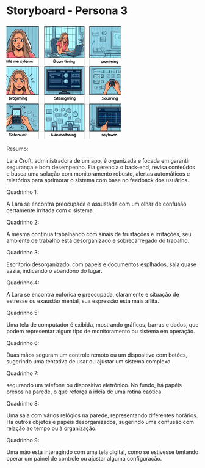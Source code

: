 # Storyboard - Persona 3
<img src="https://github.com/Ghostdoce/IHC2/blob/bff517a56913da0ce45dc0decc472c13a6797f67/docs/2.%20Design_Thinking/2.3%20Storyboard/images/storyb%203.jpg" width="300">

Resumo:

Lara Croft, administradora de um app, é organizada e focada em garantir segurança e bom desempenho. Ela gerencia o back-end, revisa conteúdos e busca uma solução com monitoramento robusto, alertas automáticos e relatórios para aprimorar o sistema com base no feedback dos usuários.

Quadrinho 1:

A Lara se encontra preocupada e assustada com um olhar de confusão certamente irritada com o sistema. 

Quadrinho 2:

A mesma continua trabalhando com  sinais de frustações e irritações, seu ambiente de trabalho está desorganizado e sobrecarregado do trabalho.

Quadrinho 3:

Escritorio desorganizado, com papeis e documentos esplhados, sala quase vazia, indicando o abandono do lugar.

Quadrinho 4:

A Lara se encontra euforica e preocupada, claramente e situação de estresse ou exaustão mental, sua espressão está mais aflita.

Quadrinho 5:

Uma tela de computador é exibida, mostrando gráficos, barras e dados, que podem representar algum tipo de monitoramento ou sistema em operação.

Quadrinho 6:

Duas mãos seguram um controle remoto ou um dispositivo com botões, sugerindo uma tentativa de usar ou ajustar um sistema complexo.

Quadrinho 7:

segurando um telefone ou dispositivo eletrônico. No fundo, há papéis presos na parede, o que reforça a ideia de uma rotina caótica.

Quadrinho 8:

Uma sala com vários relógios na parede, representando diferentes horários. Há outros objetos e papéis desorganizados, sugerindo uma confusão com relação ao tempo ou à organização. 

Quadrinho 9:

Uma mão está interagindo com uma tela digital, como se estivesse tentando operar um painel de controle ou ajustar alguma configuração.

